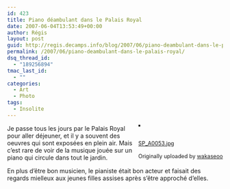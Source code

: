 ```yaml
---
id: 423
title: Piano déambulant dans le Palais Royal
date: 2007-06-04T13:53:49+00:00
author: Régis
layout: post
guid: http://regis.decamps.info/blog/2007/06/piano-deambulant-dans-le-palais-royal/
permalink: /2007/06/piano-deambulant-dans-le-palais-royal/
dsq_thread_id:
  - "189256894"
tmac_last_id:
  - ""
categories:
  - Art
  - Photo
tags:
  - Insolite
---
```

<div style="float: right; margin-left: 10px; margin-bottom: 10px;">
  <a href="http://www.flickr.com/photos/wakaseoo/533348668/" title="photo sharing"><img src="http://farm2.static.flickr.com/1206/533348668_5211e37304_m.jpg" alt="" style="border: solid 2px #000000;" /></a><br /> <br /> <span style="font-size: 0.9em; margin-top: 0px;"><br /> <a href="http://www.flickr.com/photos/wakaseoo/533348668/">SP_A0053.jpg</a><br /> <br /> Originally uploaded by <a href="http://www.flickr.com/people/wakaseoo/">wakaseoo</a><br /> </span>
</div>

Je passe tous les jours par le Palais Royal pour aller déjeuner, et il y a souvent des oeuvres qui sont exposées en plein air. Mais c’est rare de voir de la musique jouée sur un piano qui circule dans tout le jardin.

En plus d’être bon musicien, le pianiste était bon acteur et faisait des regards mielleux aux jeunes filles assises après s’être approché d’elles.
  
<br clear="all" />
